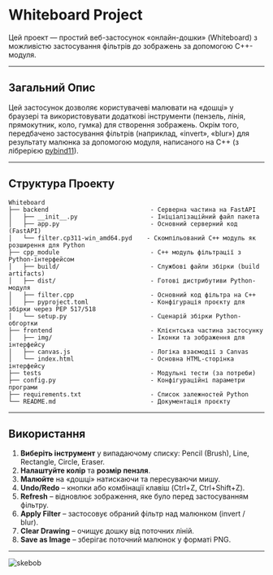 # Whiteboard Project

Цей проект — простий веб-застосунок «онлайн-дошки» (Whiteboard) з можливістю застосування фільтрів до зображень за допомогою C++-модуля.

---

## Загальний Опис
Цей застосунок дозволяє користувачеві малювати на «дошці» у браузері та використовувати додаткові інструменти (пензель, лінія, прямокутник, коло, гумка) для створення зображень. Окрім того, передбачено застосування фільтрів (наприклад, «invert», «blur») для результату малюнка за допомогою модуля, написаного на C++ (з лібрерією [pybind11](https://github.com/pybind/pybind11)).

---

## Структура Проекту

```
Whiteboard
├── backend                            - Серверна частина на FastAPI
│   ├── __init__.py                    - Ініціалізаційний файл пакета
│   ├── app.py                         - Основний серверний код (FastAPI)
│   └── filter.cp311-win_amd64.pyd    - Скомпільований C++ модуль як розширення для Python
├── cpp_module                         - C++ модуль фільтрації з Python-інтерфейсом
│   ├── build/                         - Службові файли збірки (build artifacts)
│   ├── dist/                          - Готові дистрибутиви Python-модуля
│   ├── filter.cpp                     - Основний код фільтра на C++
│   ├── pyproject.toml                 - Конфігурація проєкту для збірки через PEP 517/518
│   └── setup.py                       - Сценарій збірки Python-обгортки
├── frontend                           - Клієнтська частина застосунку
│   ├── img/                           - Іконки та зображення для інтерфейсу
│   ├── canvas.js                      - Логіка взаємодії з Canvas
│   └── index.html                     - Основна HTML-сторінка інтерфейсу
├── tests                              - Модульні тести (за потреби)
├── config.py                          - Конфігураційні параметри програми
├── requirements.txt                   - Список залежностей Python
└── README.md                          - Документація проєкту
```
---

## Використання
1. **Виберіть інструмент** у випадаючому списку: Pencil (Brush), Line, Rectangle, Circle, Eraser.  
2. **Налаштуйте колір** та **розмір пензля**.  
3. **Малюйте** на «дошці» натискаючи та пересуваючи мишу.  
4. **Undo/Redo** – кнопки або комбінації клавіш (Ctrl+Z, Ctrl+Shift+Z).  
5. **Refresh** – відновлює зображення, яке було перед застосуванням фільтру.  
6. **Apply Filter** – застосовує обраний фільтр над малюнком (invert / blur).  
7. **Clear Drawing** – очищує дошку від поточних ліній.  
8. **Save as Image** – зберігає поточний малюнок у форматі PNG.

---

![skebob](https://github.com/user-attachments/assets/3f28d16c-88dc-4563-b1aa-926144a2fbbb)
